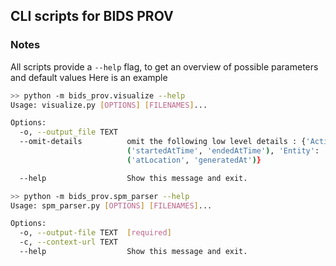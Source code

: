 ## CLI scripts for BIDS PROV

### Notes
All scripts provide a `--help` flag, to get an overview of possible parameters and default values
Here is an example
```bash
>> python -m bids_prov.visualize --help
Usage: visualize.py [OPTIONS] [FILENAMES]...

Options:
  -o, --output_file TEXT
  --omit-details          omit the following low level details : {'Activity':
                          ('startedAtTime', 'endedAtTime'), 'Entity':
                          ('atLocation', 'generatedAt')}

  --help                  Show this message and exit.
```

```bash
>> python -m bids_prov.spm_parser --help
Usage: spm_parser.py [OPTIONS] [FILENAMES]...

Options:
  -o, --output-file TEXT  [required]
  -c, --context-url TEXT
  --help                  Show this message and exit.
```